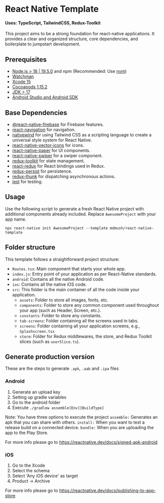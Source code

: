 # React Native Template

#### Uses: TypeScript, TailwindCSS, Redux-Toolkit

This project aims to be a strong foundation for react-native applications. It provides a clear and organized structure, core dependencies, and boilerplate to jumpstart development.

## Prerequisites

- [Node.js > 18 | 19.5.0](https://nodejs.org) and npm (Recommended: Use [nvm](https://github.com/nvm-sh/nvm))
- [Watchman](https://facebook.github.io/watchman)
- [Xcode 15](https://developer.apple.com/xcode)
- [Cocoapods 1.15.2](https://cocoapods.org)
- [JDK > 17](https://www.oracle.com/java/technologies/javase-jdk11-downloads.html)
- [Android Studio and Android SDK](https://developer.android.com/studio)

## Base Dependencies

- [@react-native-firebase](https://rnfirebase.io/) for Firebase features.
- [react-navigation](https://reactnavigation.org/) for navigation.
- [nativewind](https://www.nativewind.dev/) for using Tailwind CSS as a scripting language to create a universal style system for React Native.
- [react-native-vector-icons](https://github.com/oblador/react-native-vector-icons) for icons.
- [react-native-paper](https://reactnativepaper.com/) for UI components.
- [react-native-swiper](https://www.npmjs.com/package/react-native-swiper) for a swiper component.
- [redux-toolkit](https://redux-toolkit.js.org/) for state management.
- [react-redux](https://react-redux.js.org/) for React bindings used in Redux.
- [redux-persist](https://github.com/rt2zz/redux-persist) for persistence.
- [redux-thunk](https://github.com/gaearon/redux-thunk) for dispatching asynchronous actions.
- [jest](https://facebook.github.io/jest/) for testing.

## Usage

Use the following script to generate a fresh React Native project with additional components already included. 
Replace `AwesomeProject` with your app name.

```
npx react-native init AwesomeProject --template mdmush/react-native-template
```

## Folder structure

This template follows a straightforward project structure:

- `Routes.tsx`: Main component that starts your whole app.
- `index.js`: Entry point of your application as per React-Native standards.
- `android`: Contains all the native Android code.
- `ios`: Contains all the native iOS code.
- `src`: This folder is the main container of all the code inside your application.
  - `assets`: Folder to store all images, fonts, etc.
  - `components`: Folder to store any common component used throughout your app (such as Header, Screen, etc.).
  - `constants`: Folder to store any constants.
  - `tab-screens`: Folder containing all the screens used in tabs.
  - `screens`: Folder containing all your application screens, e.g., `Splashscreen.tsx`
  - `store`: Folder for Redux middlewares, the store, and Redux Toolkit slices (such as `userSlice.ts`).

## Generate production version

These are the steps to generate `.apk`, `.aab` and `.ipa` files

### Android

1. Generate an upload key
2. Setting up gradle variables
3. Go to the android folder
4. Execute `./gradlew assemble[Env][BuildType]`

Note: You have three options to execute the project
`assemble:` Generates an apk that you can share with others.
`install:` When you want to test a release build on a connected device.
`bundle:` When you are uploading the app to the Play Store.

For more info please go to https://reactnative.dev/docs/signed-apk-android

### iOS

1. Go to the Xcode
2. Select the schema
3. Select 'Any iOS device' as target
4. Product -> Archive

For more info please go to https://reactnative.dev/docs/publishing-to-app-store
